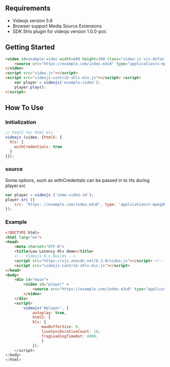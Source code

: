 ## Requirements
* Videojs version 5.6
* Browser support Media Source Extensions
* SDK Shls plugin for videojs version 1.0.0-poc


## Getting Started

```html
<video id=example-video width=600 height=300 class="video-js vjs-default-skin" controls>
    <source src="https://example.com/index.m3u8" type="application/x-mpegURL">
</video>
<script src="video.js"></script>
<script src="videojs-contrib-shls.min.js"></script> <script>
    var player = videojs('example-video'); 
    player.play();
</script>
```

## How To Use

### Initialization

```javascript
// html5 for html hls
videojs (video, {html5: {
  hls: {
    withCredentials: true
  }
}});
```

### source

Some options, such as withCredentals can be passed in to hls during player.src

```javascript
var player = videojs ('some-video-id');
player.src ({
    src: 'https: //example.com/index.m3u8', type: 'application/x-mpegURL', withCredentals: true
});
```

### Example


```html
<!DOCTYPE html> 
<html lang="en"> 
<head>
    <meta charset="UTF-8">
    <title>Low Latency Hls demo</title>
    <!-- Videojs 6.x Builds -->
    <script src="https://vjs.zencdn.net/6.3.0/video.js"></script> <!-- Sigma Videojs Plugin -->
    <script src="videojs-contrib-shls.min.js"></script>
</head>
<body>
    <div id="main">
        <video id="player" >
            <source src="https://example.com/index.m3u8" type="application/x-mpegURL"/>
        </video>
    </div>
    <script> 
        videojs('#player', {
            autoplay: true,
            html5: {
            hls: {
                maxBufferSize: 0,
                liveSyncDurationCount: 10,
                fragLoadingTimeOut: 4000,
                } 
            });
    </script>
</body>
</html>
```